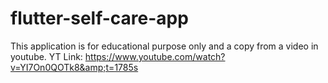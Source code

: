 # flutter-self-care-app
This application is for educational purpose only and a copy from a video in youtube.  YT Link: https://www.youtube.com/watch?v=YI7On0QOTk8&amp;t=1785s
